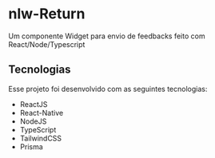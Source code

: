 # nlw-Return
Um componente Widget para envio de feedbacks feito com React/Node/Typescript

## Tecnologias
Esse projeto foi desenvolvido com as seguintes tecnologias:

- ReactJS
- React-Native
- NodeJS
- TypeScript
- TailwindCSS
- Prisma
